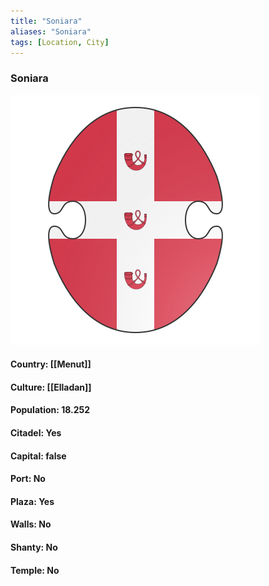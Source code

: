 ```yaml
---
title: "Soniara"
aliases: "Soniara"
tags: [Location, City]
---
```

### Soniara
![](attachment/a06e166cff9578a8a457235eabc88329.svg)

#### Country: [[Menut]]

#### Culture: [[Elladan]]

#### Population: 18.252

#### Citadel: Yes

#### Capital: false

#### Port: No

#### Plaza: Yes

#### Walls: No

#### Shanty: No

#### Temple: No

